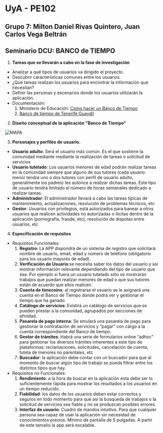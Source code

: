 # UyA - PE102
## Grupo 7: Milton Daniel Rivas Quintero, Juan Carlos Vega Beltrán
## Seminario DCU:  BANCO de TIEMPO


1. **Tareas que se llevarán a cabo en la fase de investigación** 
  -  Analizar a qué tipos de usuarios va dirigido el proyecto.
  -  Descubrir características comunes entre los usuarios.
  -  ¿Qué tareas realizan los usuarios para encontrar la información que necesitan?
  -  Definir las personas y escenarios donde los usuarios utilizarán la aplicación.
  - Documentación:
    1. Ministerio de Educación: [Como hacer un Banco de Tiempo](http://laaventuradeaprender.intef.es/documents/10184/72439/Guia-LADA_Como-hacer-un-banco-de-tiempo.pdf)
    2. [Banco de tiempo de Tenerife  Guaydil](https://communities.cyclos.org/tenerife#home)


2. **Diseño conceptual de la aplicación "Banco de Tiempo"**

![**MAPA**](https://github.com/Nitro1000/UyA/blob/master/MapaConceptual.jpg)

3. **Personajes y perfiles de usuario.**

  - **Usuario adulto**: Será el usuario más común. Es el que sostiene la comunidad mediante  mediante la realización de tareas o solicitud de servicios
  - **Usuario tutelado**: Los usuarios menores de edad podrán realizar tareas en la comunidad siempre que alguno de sus tutores (cada usuario menor tendrá uno o dos tutores con perfil de usuario adulto, generalmente los padres) les autorice a realizar dichas tareas. Este tipo de usuario tendrá limitado el número de horas semanales dedicado a realizar tareas.
  - **Administrador**: El administrador llevará a cabo las tareas típicas de mantenimiento, actualizaciones, resolución de problemas técnicos, etc
  - **Gestor**: Usuarios  con privilegios, está autorizados para banear a otros usuarios que realicen actividades no autorizadas o ilícitas dentro de la aplicación (pornografía, fraude, etc), resolución de disputas entre usuarios, etc

  

4. **Especificación de requisitos**

  - Requisitos Funcionales:
    1. **Registro**: La APP dispondrá de un sistema de registro que solicitará: nombre de usuario, email, edad y número de teléfono (obligatorio para los usuario mayores de edad).
    2. **Verificación de Usuario**:se necesita saber los datos del usuario y así mostrar información relevante dependiendo del tipo de usuario que sea. Por ejemplo si fuera un usuario tutelado sólo se mostrarán trabajos que puedan realizar menores de edad o que sus tutores están de acuerdo que ellos realicen.
    3. **Cuenta de timecoins**: al registrarse el usuario se le asignará una cuenta en el Banco de Tiempo donde podrá ver y gestionar el  tiempo que ha ganado.
    4. **Catálogo de servicios**: Existirá un catálogo de servicios que se pueden prestar a la comunidad, agrupados por secciones de afinidad.
    5. **Pasarela de pago interna**: Se emulará una pasarela de pago para gestionar la contratación de servicios y “pagar” con cargo a la cuenta correspondiente del Banco de tiempo.
    6. **Gestor de trámites**: Habrá una serie de formularios online “adhoc” para gestionar los diversos trámites inherentes a este tipo de plataformas: reclamaciones, solicitudes, cancelación de cuenta, tutela de menores no parentales, etc
    7. **Buscador**: la aplicación debe contar con un buscador para que al momento de buscar algún tipo de trabajo se pueda filtrar entre los distintos tipos que hay.
  - Requisitos no Funcionales:
    1. **Rendimiento**: a la hora de buscar en la aplicación esta debe ser lo suficientemente rápida para mostrar los resultados a los usuarios en un tiempo reducido.
    2. **Fiabilidad**: los datos de los usuarios deben estar correctos y seguros en todo momento para que asi la busqueda de trabajos o la solicitud de servicios sea fiable y no se produzcan posibles errores.
    3. **Interfaz de usuario**: Cuadro de mandos intuitivo. Para que cualquier persona sea capaz de usar la aplicación sin necesidad de conocimientos previos. Mínimo de pantalla de 5 pulgadas. A partir de este tamaño la app será escalable.
